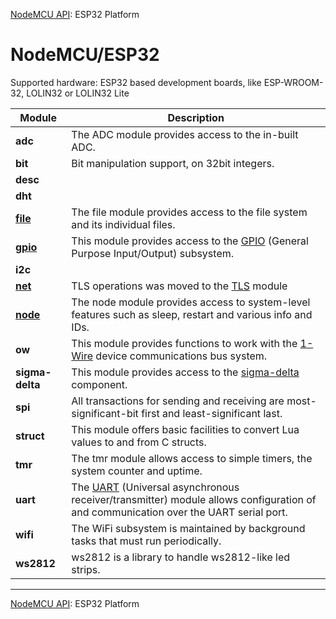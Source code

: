 [NodeMCU API](../toc.md): ESP32 Platform
# NodeMCU/ESP32
Supported hardware: ESP32 based development boards, like ESP-WROOM-32, LOLIN32 or LOLIN32 Lite

| Module | Description |
| --- | --- |
| **adc** | The ADC module provides access to the in-built ADC. | 
| **bit** | Bit manipulation support, on 32bit integers. | 
| **desc** |  | 
| **dht** |  | 
| **[file](modules/file.md)** | The file module provides access to the file system and its individual files. | 
| **[gpio](modules/gpio.md)** | This module provides access to the [GPIO](https://en.wikipedia.org/wiki/General-purpose_input/output) (General Purpose Input/Output) subsystem. | 
| **i2c** |  | 
| **[net](modules/net.md)** |  TLS operations was moved to the [TLS](tls.md) module  | 
| **[node](modules/node.md)** | The node module provides access to system-level features such as sleep, restart and various info and IDs. | 
| **ow** | This module provides functions to work with the [1-Wire](https://en.wikipedia.org/wiki/1-Wire) device communications bus system. | 
| **sigma-delta** | This module provides access to the [sigma-delta](https://en.wikipedia.org/wiki/Delta-sigma_modulation) component. | 
| **spi** | All transactions for sending and receiving are most-significant-bit first and least-significant last. | 
| **struct** | This module offers basic facilities to convert Lua values to and from C structs. | 
| **tmr** | The tmr module allows access to simple timers, the system counter and uptime. | 
| **uart** | The [UART](https://en.wikipedia.org/wiki/Universal_asynchronous_receiver/transmitter) (Universal asynchronous receiver/transmitter) module allows configuration of and communication over the UART serial port. | 
| **wifi** | 	The WiFi subsystem is maintained by background tasks that must run periodically. | 
| **ws2812** | ws2812 is a library to handle ws2812-like led strips. | 

----

[NodeMCU API](../toc.md): ESP32 Platform
